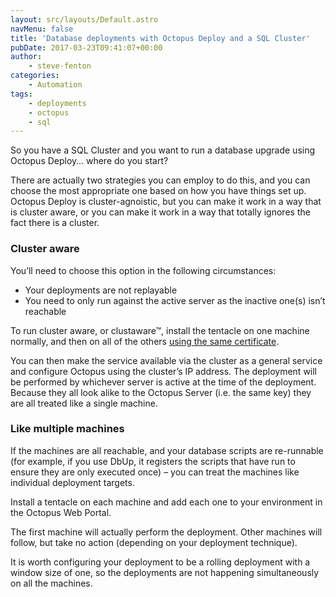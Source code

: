 ```yaml
---
layout: src/layouts/Default.astro
navMenu: false
title: 'Database deployments with Octopus Deploy and a SQL Cluster'
pubDate: 2017-03-23T09:41:07+00:00
author:
    - steve-fenton
categories:
    - Automation
tags:
    - deployments
    - octopus
    - sql
---
```


So you have a SQL Cluster and you want to run a database upgrade using Octopus Deploy… where do you start?

There are actually two strategies you can employ to do this, and you can choose the most appropriate one based on how you have things set up. Octopus Deploy is cluster-agnoistic, but you can make it work in a way that is cluster aware, or you can make it work in a way that totally ignores the fact there is a cluster.

### Cluster aware

You’ll need to choose this option in the following circumstances:

- Your deployments are not replayable
- You need to only run against the active server as the inactive one(s) isn’t reachable

To run cluster aware, or clustaware™, install the tentacle on one machine normally, and then on all of the others [using the same certificate](https://octopus.com/docs/how-to/export-and-import-tentacle-certificates-without-a-profile).

You can then make the service available via the cluster as a general service and configure Octopus using the cluster’s IP address. The deployment will be performed by whichever server is active at the time of the deployment. Because they all look alike to the Octopus Server (i.e. the same key) they are all treated like a single machine.

### Like multiple machines

If the machines are all reachable, and your database scripts are re-runnable (for example, if you use DbUp, it registers the scripts that have run to ensure they are only executed once) – you can treat the machines like individual deployment targets.

Install a tentacle on each machine and add each one to your environment in the Octopus Web Portal.

The first machine will actually perform the deployment. Other machines will follow, but take no action (depending on your deployment technique).

It is worth configuring your deployment to be a rolling deployment with a window size of one, so the deployments are not happening simultaneously on all the machines.